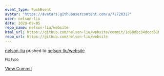 ```yaml
---
event_type: PushEvent
avatar: "https://avatars.githubusercontent.com/u/7272031?"
user: nelson-liu
date: 2020-09-05
repo_name: nelson-liu/website
html_url: https://github.com/nelson-liu/website/commit/1d68dbc34dccd510b9b0e0ff1cad9f88d4589659
repo_url: https://github.com/nelson-liu/website
---
```


<a href='https://github.com/nelson-liu' target='_blank'>nelson-liu</a> pushed to <a href='https://github.com/nelson-liu/website' target='_blank'>nelson-liu/website</a>

<small>Fix typo</small>

<a href='https://github.com/nelson-liu/website/commit/1d68dbc34dccd510b9b0e0ff1cad9f88d4589659' target='_blank'>View Commit</a>